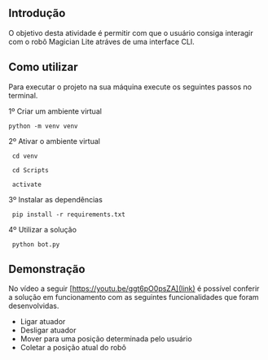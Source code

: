 ## Introdução
O objetivo desta atividade é permitir com que o usuário consiga interagir com o robô Magician Lite atráves de uma interface CLI. 

## Como utilizar 
Para executar o projeto na sua máquina execute os seguintes passos no terminal.


1º Criar um ambiente virtual 

<code>python -m venv venv </code>

2º Ativar o ambiente virtual 
 
<code> cd venv </code>

<code> cd Scripts </code>

<code> activate </code>

3º Instalar as dependências 

<code> pip install -r requirements.txt </code>

4º Utilizar a solução 

<code> python bot.py </code>

## Demonstração 

No vídeo a seguir [https://youtu.be/ggt6pO0psZA](link) é possível conferir a solução em funcionamento com as seguintes funcionalidades que foram desenvolvidas. 

- Ligar atuador
- Desligar atuador 
- Mover para uma posição determinada pelo usuário 
- Coletar a posição atual do robô 